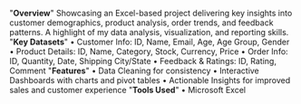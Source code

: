 "**Overview**"
Showcasing an Excel-based project delivering key insights into customer demographics, product analysis, order trends, and feedback patterns. A highlight of my data analysis, visualization, and reporting skills.
"**Key Datasets**"
•	Customer Info: ID, Name, Email, Age, Age Group, Gender
•	Product Details: ID, Name, Category, Stock, Currency, Price
•	Order Info: ID, Quantity, Date, Shipping City/State
•	Feedback & Ratings: ID, Rating, Comment
"**Features**"
•	Data Cleaning for consistency
•	Interactive Dashboards with charts and pivot tables
•	Actionable Insights for improved sales and customer experience
"**Tools Used**"
•	Microsoft Excel
